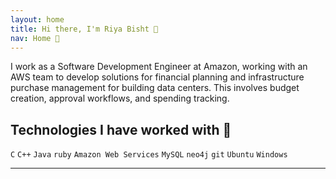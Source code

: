 ```yaml
---
layout: home
title: Hi there, I'm Riya Bisht 👋 
nav: Home 🏡
---
```


I work as a Software Development Engineer at Amazon, working with an AWS team to develop solutions for financial planning and infrastructure purchase management for building data centers. This involves budget creation, approval workflows, and spending tracking.

## Technologies I have worked with 🤹

`C` `C++` `Java` `ruby` `Amazon Web Services` `MySQL` `neo4j` `git` `Ubuntu` `Windows`

---